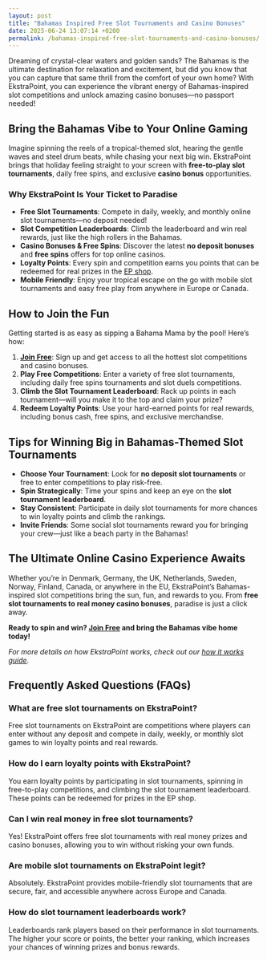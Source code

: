 ```yaml
---
layout: post
title: "Bahamas Inspired Free Slot Tournaments and Casino Bonuses"
date: 2025-06-24 13:07:14 +0200
permalink: /bahamas-inspired-free-slot-tournaments-and-casino-bonuses/
---
```

Dreaming of crystal-clear waters and golden sands? The Bahamas is the ultimate destination for relaxation and excitement, but did you know that you can capture that same thrill from the comfort of your own home? With EkstraPoint, you can experience the vibrant energy of Bahamas-inspired slot competitions and unlock amazing casino bonuses—no passport needed!

## Bring the Bahamas Vibe to Your Online Gaming

Imagine spinning the reels of a tropical-themed slot, hearing the gentle waves and steel drum beats, while chasing your next big win. EkstraPoint brings that holiday feeling straight to your screen with **free-to-play slot tournaments**, daily free spins, and exclusive **casino bonus** opportunities.

### Why EkstraPoint Is Your Ticket to Paradise

- **Free Slot Tournaments**: Compete in daily, weekly, and monthly online slot tournaments—no deposit needed!
- **Slot Competition Leaderboards**: Climb the leaderboard and win real rewards, just like the high rollers in the Bahamas.
- **Casino Bonuses & Free Spins**: Discover the latest **no deposit bonuses** and **free spins** offers for top online casinos.
- **Loyalty Points**: Every spin and competition earns you points that can be redeemed for real prizes in the [EP shop](https://ekstrapoint.com/shop).
- **Mobile Friendly**: Enjoy your tropical escape on the go with mobile slot tournaments and easy free play from anywhere in Europe or Canada.

## How to Join the Fun

Getting started is as easy as sipping a Bahama Mama by the pool! Here’s how:

1. **[Join Free](https://ekstrapoint.com/competitions)**: Sign up and get access to all the hottest slot competitions and casino bonuses.
2. **Play Free Competitions**: Enter a variety of free slot tournaments, including daily free spins tournaments and slot duels competitions.
3. **Climb the Slot Tournament Leaderboard**: Rack up points in each tournament—will you make it to the top and claim your prize?
4. **Redeem Loyalty Points**: Use your hard-earned points for real rewards, including bonus cash, free spins, and exclusive merchandise.

## Tips for Winning Big in Bahamas-Themed Slot Tournaments

- **Choose Your Tournament**: Look for **no deposit slot tournaments** or free to enter competitions to play risk-free.
- **Spin Strategically**: Time your spins and keep an eye on the **slot tournament leaderboard**.
- **Stay Consistent**: Participate in daily slot tournaments for more chances to win loyalty points and climb the rankings.
- **Invite Friends**: Some social slot tournaments reward you for bringing your crew—just like a beach party in the Bahamas!

## The Ultimate Online Casino Experience Awaits

Whether you’re in Denmark, Germany, the UK, Netherlands, Sweden, Norway, Finland, Canada, or anywhere in the EU, EkstraPoint’s Bahamas-inspired slot competitions bring the sun, fun, and rewards to you. From **free slot tournaments to real money casino bonuses**, paradise is just a click away.

**Ready to spin and win? [Join Free](https://ekstrapoint.com/competitions) and bring the Bahamas vibe home today!**

*For more details on how EkstraPoint works, check out our [how it works guide](https://ekstrapoint.com/how-it-works).*

## Frequently Asked Questions (FAQs)

### What are free slot tournaments on EkstraPoint?

Free slot tournaments on EkstraPoint are competitions where players can enter without any deposit and compete in daily, weekly, or monthly slot games to win loyalty points and real rewards.

### How do I earn loyalty points with EkstraPoint?

You earn loyalty points by participating in slot tournaments, spinning in free-to-play competitions, and climbing the slot tournament leaderboard. These points can be redeemed for prizes in the EP shop.

### Can I win real money in free slot tournaments?

Yes! EkstraPoint offers free slot tournaments with real money prizes and casino bonuses, allowing you to win without risking your own funds.

### Are mobile slot tournaments on EkstraPoint legit?

Absolutely. EkstraPoint provides mobile-friendly slot tournaments that are secure, fair, and accessible anywhere across Europe and Canada.

### How do slot tournament leaderboards work?

Leaderboards rank players based on their performance in slot tournaments. The higher your score or points, the better your ranking, which increases your chances of winning prizes and bonus rewards.

<script type="application/ld+json">
{
  "@context": "https://schema.org",
  "@type": "BlogPosting",
  "headline": "Bahamas Inspired Free Slot Tournaments and Casino Bonuses",
  "description": "Experience Bahamas-inspired free-to-play slot tournaments and casino bonuses with EkstraPoint. Join daily, weekly, and monthly slot competitions online to win loyalty points and real rewards across Europe and Canada.",
  "image": "https://ekstrapoint.com/assets/images/blog/bahamas-slot-tournaments.jpg",
  "author": {
    "@type": "Person",
    "name": "EkstraPoint"
  },
  "publisher": {
    "@type": "Person",
    "name": "EkstraPoint"
  },
  "datePublished": "2024-06-01",
  "mainEntityOfPage": {
    "@type": "WebPage",
    "@id": "https://ekstrapoint.com/blog/bahamas-inspired-free-slot-tournaments"
  },
  "keywords": "casino bonus, no deposit bonus, free spins, online casino reviews, Ekstrapoint, free to play, free slot tournaments, slot competitions, slot tournament leaderboard, daily slot tournaments, weekly slot tournaments, monthly slot tournaments, no deposit slot tournament, live slot tournaments, social slot tournaments, free spins tournaments, slot duels competition, leaderboard slot challenge, free slot tournaments win real money, daily free spins tournament, multiplayer slot duels online, free casino slot competitions no entry fee, mobile slot tournaments free play, free slot leaderboard races, loyalty points, play-to-earn, slot tournament cash prize pool, best free slot tournaments today"
}
</script>

<script type="application/ld+json">
{
  "@context": "https://schema.org",
  "@type": "FAQPage",
  "mainEntity": [
    {
      "@type": "Question",
      "name": "What are free slot tournaments on EkstraPoint?",
      "acceptedAnswer": {
        "@type": "Answer",
        "text": "Free slot tournaments on EkstraPoint are competitions where players can enter without any deposit and compete in daily, weekly, or monthly slot games to win loyalty points and real rewards."
      }
    },
    {
      "@type": "Question",
      "name": "How do I earn loyalty points with EkstraPoint?",
      "acceptedAnswer": {
        "@type": "Answer",
        "text": "You earn loyalty points by participating in slot tournaments, spinning in free-to-play competitions, and climbing the slot tournament leaderboard. These points can be redeemed for prizes in the EP shop."
      }
    },
    {
      "@type": "Question",
      "name": "Can I win real money in free slot tournaments?",
      "acceptedAnswer": {
        "@type": "Answer",
        "text": "Yes! EkstraPoint offers free slot tournaments with real money prizes and casino bonuses, allowing you to win without risking your own funds."
      }
    },
    {
      "@type": "Question",
      "name": "Are mobile slot tournaments on EkstraPoint legit?",
      "acceptedAnswer": {
        "@type": "Answer",
        "text": "Absolutely. EkstraPoint provides mobile-friendly slot tournaments that are secure, fair, and accessible anywhere across Europe and Canada."
      }
    },
    {
      "@type": "Question",
      "name": "How do slot tournament leaderboards work?",
      "acceptedAnswer": {
        "@type": "Answer",
        "text": "Leaderboards rank players based on their performance in slot tournaments. The higher your score or points, the better your ranking, which increases your chances of winning prizes and bonus rewards."
      }
    }
  ]
}
</script>